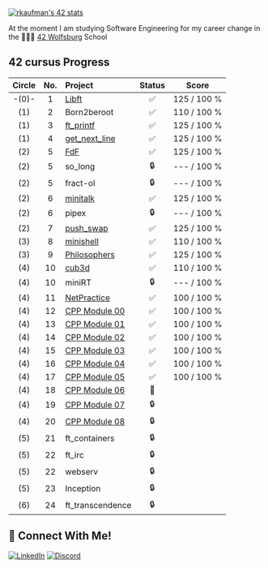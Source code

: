 [![rkaufman's 42 stats](https://badge42.vercel.app/api/v2/cl2r6b3yn005909mln989e21s/stats?cursusId=21&coalitionId=undefined)](https://github.com/JaeSeoKim/badge42)

At the moment I am studying Software Engineering for my career change in the 👨🏻‍💻 [42 Wolfsburg](https://42wolfsburg.de/) School

## 42 cursus Progress

| Circle | No. | Project                                     | Status |     Score    |
| :----: | :-: | :------------------------------------------ | :----: | :----------: |
| -(0)-  |  1  | [Libft](../../../42_Libft)                  | ✅     | 125 / 100 % |    
|  (1)   |  2  | Born2beroot                                 | ✅     | 110 / 100 % |     
|  (1)   |  3  | [ft_printf](../../../42_ft_printf)          | ✅     | 125 / 100 % |   
|  (1)   |  4  | [get_next_line](../../../42_get_next_line)  | ✅     | 125 / 100 % |
|  (2)   |  5  | [FdF](../../../42_fdf)                      | ✅     | 125 / 100 % |     
|  (2)   |  5  | so_long                                     | 🔒     | --- / 100 % |
|  (2)   |  5  | fract-ol                                    | 🔒     | --- / 100 % |
|  (2)   |  6  | [minitalk](../../../42_minitalk)            | ✅     | 125 / 100 % |    
|  (2)   |  6  | pipex                                       | 🔒     | --- / 100 % |   
|  (2)   |  7  | [push_swap](../../../42_push_swap)          | ✅     | 125 / 100 % |
|  (3)   |  8  | [minishell](../../../42_minishell)          | ✅     | 110 / 100 % |
|  (3)   |  9  | [Philosophers](../../../42_philosophers)    | ✅     | 125 / 100 % |
|  (4)   | 10  | [cub3d](../../../42_cub3D)                  | ✅     | 110 / 100 % |
|  (4)   | 10  | miniRT                                      | 🔒     | --- / 100 % | 
|  (4)   | 11  | [NetPractice](../../../42_NetPractice)      | ✅     | 100 / 100 % |
|  (4)   | 12  | [CPP Module 00](../../../42_cpp_00)         | ✅     | 100 / 100 % |
|  (4)   | 13  | [CPP Module 01](../../../42_cpp_01)         | ✅     | 100 / 100 % |
|  (4)   | 14  | [CPP Module 02](../../../42_cpp_02)         | ✅     | 100 / 100 % |
|  (4)   | 15  | [CPP Module 03](../../../42_cpp_03)         | ✅     | 100 / 100 % |
|  (4)   | 16  | [CPP Module 04](../../../42_cpp_04)         | ✅     | 100 / 100 % |
|  (4)   | 17  | [CPP Module 05](../../../42_cpp_05)         | ✅     | 100 / 100 % |
|  (4)   | 18  | [CPP Module 06](../../../42_cpp_06) | 📝     |
|  (4)   | 19  | [CPP Module 07](../../../42_cpp_07) | 🔒     |
|  (4)   | 20  | [CPP Module 08](../../../42_cpp_08) | 🔒     |
|  (5)   | 21  | ft_containers                  | 🔒      |
|  (5)   | 22  | ft_irc                         | 🔒      |
|  (5)   | 22  | webserv                        | 🔒      |
|  (5)   | 23  | Inception                      | 🔒      |
|  (6)   | 24  | ft_transcendence               | 🔒      |
 
## 📱 Connect With Me!
[![LinkedIn](https://img.shields.io/badge/-LinkedIn-0e76a8?style=flat-square&logo=linkedin&logoColor=white)](https://www.linkedin.com/in/ren%C3%A9-kaufmann-14072a239/)
[![Discord](https://img.shields.io/badge/Discord-7289DA?style=flat-square&logo=discord&logoColor=white)](https://discordapp.com/users/426426595817947137)
